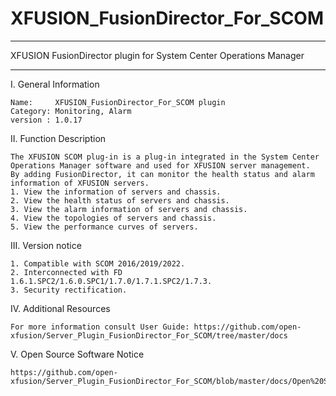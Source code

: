 # XFUSION_FusionDirector_For_SCOM


**********************************************************************************
XFUSION FusionDirector plugin for System Center Operations Manager
**********************************************************************************

I. General Information 

    Name:     XFUSION_FusionDirector_For_SCOM plugin
    Category: Monitoring, Alarm
    version : 1.0.17
    
II. Function Description
    
    The XFUSION SCOM plug-in is a plug-in integrated in the System Center Operations Manager software and used for XFUSION server management.
    By adding FusionDirector, it can monitor the health status and alarm information of XFUSION servers.
    1. View the information of servers and chassis.
    2. View the health status of servers and chassis.
    3. View the alarm information of servers and chassis.
    4. View the topologies of servers and chassis.
    5. View the performance curves of servers.

III. Version notice
    
    1. Compatible with SCOM 2016/2019/2022.
    2. Interconnected with FD 1.6.1.SPC2/1.6.0.SPC1/1.7.0/1.7.1.SPC2/1.7.3.
    3. Security rectification.

IV. Additional Resources

    For more information consult User Guide: https://github.com/open-xfusion/Server_Plugin_FusionDirector_For_SCOM/tree/master/docs
  
V. Open Source Software Notice
    
    https://github.com/open-xfusion/Server_Plugin_FusionDirector_For_SCOM/blob/master/docs/Open%20Source%20Software%20Notice.doc
